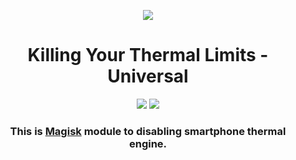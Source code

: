 <!-- 
================================================================================================================
Name        : Killing Your Thermal Limits - Universal
Version     : 1.0
Author      : SuperrZiroo X Frln
Telegram    : https://t.me/SzProjectt
================================================================================================================
-->
<p align="center">
  <img src="https://github.com/user-attachments/assets/7f39a1c1-b264-4a77-8c24-47d508eb4761">
</p>

<h1 align="center">Killing Your Thermal Limits - Universal</h1>

<div align="center">
    <img src="https://img.shields.io/badge/Updated-2025/02/23-red.svg?longCache=true&style=popout-round"/>
    <img src="https://img.shields.io/badge/Magisk-Module-green.svg?longCache=true&style=flat-round"/>
    <h3>
        This is <a href="https://github.com/topjohnwu/Magisk">Magisk</a> module to disabling smartphone thermal engine. 
    </h3>
</div>
